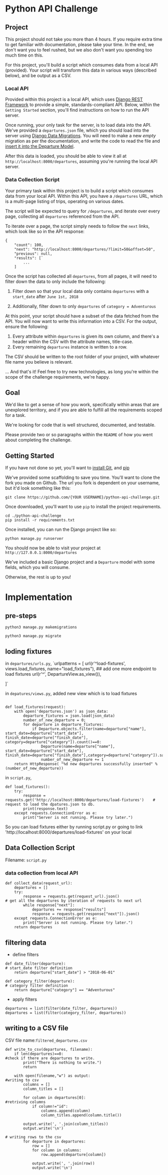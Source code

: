 # Python API Challenge

## Project

This project should not take you more than 4 hours. If you require extra time to
get familiar with documentation, please take your time. In the end, we don't
want you to feel rushed, but we also don't want you spending too much time on
this.

For this project, you'll build a script which consumes data from a local API
(provided). Your script will transform this data in various ways (described
below), and be output as a CSV.

### Local API

Provided within this project is a local API, which uses [Django REST Framework](http://www.django-rest-framework.org/)
to provide a simple, standards-compliant API. Below, within the `Getting
Started` section, you'll find instructions on how to run the API server.

Once running, your only task for the server, is to load data into the API. We've provided a
`departures.json` file, which you should load into the server using [Django Data
Migrations](https://docs.djangoproject.com/en/2.0/topics/migrations/#data-migrations).
You will need to make a new *empty* migration as per the documentation, and
write the code to read the file and [insert it into the Departure
Model](https://docs.djangoproject.com/en/2.0/ref/models/instances/#creating-objects).

After this data is loaded, you should be able to view it all at
`http://localhost:8000/departures`, assuming you're running the local API
server.

### Data Collection Script

Your primary task within this project is to build a script which consumes data
from your local API. Within this API, you have a `/departures` URL, which is a
multi-page listing of trips, operating on various dates.

The script will be expected to query for `/departures`, and iterate over every
page, collecting all `departures` referenced from the API.

To iterate over a page, the script simply needs to follow the `next` links,
which look like so in the API response:

```
{
    "count": 100,
    "next": "http://localhost:8000/departures/?limit=50&offset=50",
    "previous": null,
    "results": [`
        ...
    ]

```

Once the script has collected all `departures`, from all pages, it will need to
filter down the data to only include the following:

1. Filter down so that your local data only contains `departures` with a `start_date` after `June 1st, 2018`

2. Additionally, filter down to only `departures` of `category = Adventurous`

At this point, your script should have a subset of the data fetched from the
API. You will now want to write this information into a CSV. For the output,
ensure the following:


1. Every attribute within `departures` is given its own column, and there's a
   header within the CSV with the attribute names, title-case.
2. Every remaining `departures` instance is written to a row.

The CSV should be written to the root folder of your project, with whatever file
name you believe is relevant.

... And that's it! Feel free to try new technologies, as long you're within the
scope of the challenge requirements, we're happy.

## Goal

We'd like to get a sense of how you work, specifically within areas that are
unexplored territory, and if you are able to fulfill all the requirements scoped
for a task.

We're looking for code that is well structured, documented, and testable.

Please provide two or so paragraphs within the `README` of how you went about
completing the challenge.

## Getting Started

If you have not done so yet, you'll want to [install
Git](https://help.github.com/articles/set-up-git/), and
[pip](https://stackoverflow.com/questions/17271319/installing-pip-on-mac-os-x)

We've provided some scaffolding to save you time. You'll want to clone the fork
you made on Github. The url you fork is dependent on your username, but it'd
look something like this:

    git clone https://github.com/{YOUR USERNAME}/python-api-challenge.git

Once downloaded, you'll want to use `pip` to install the project requirements.

    cd ./python-api-challenge
    pip install -r requirements.txt

Once installed, you can run the Django project like so:

    python manage.py runserver

You should now be able to visit your project at `http://127.0.0.1:8000/departures`

We've included a basic Django project and a `Departure` model with some fields,
which you will consume.

Otherwise, the rest is up to you!

# Implementation

## pre-steps
`python3 manage.py makemigrations`

`python3 manage.py migrate`

## loding fixtures
in `departures/urls.py`,
`urlpatterns = [
    url(r'^load-fixtures', views.load_fixtures, name="load_fixtures"), ## add one more endpoint to load fixtures
    url(r'^', DepartureView.as_view()),

]`

in `depatures/views.py`, added new view which is to load fixtures
```import json

def load_fixtures(request):
    with open('departures.json') as json_data:
        departure_fixtures = json.load(json_data)
        number_of_new_departure = 0;
        for departure in departure_fixtures:
            if Departure.objects.filter(name=departure["name"], start_date=departure["start_date"], finish_date=departure["finish_date"], category=departure["category"]).count()==0:
                Departure(name=departure["name"], start_date=departure["start_date"], finish_date=departure["finish_date"],category=departure["category"]).save()
                number_of_new_departure += 1
    return HttpResponse( "%d new departures successfully inserted" % (number_of_new_departure))
```
in `script.py`,
```
def load_fixtures():
    try:
        response = requests.get('http://localhost:8000/departures/load-fixtures')    # request to load the dpatures.json to db.
        print(response.text)
    except requests.ConnectionError as e:
        print("Server is not running. Please try later.")

```
So you can load fixtures either by running script.py or going to link 'http://localhost:8000/departures/load-fixtures' on your local

## Data Collection Script
Filename: `script.py`

### data collection from local API
```
def collect_data(request_url):
    departures = []
    try:
        response = requests.get(request_url).json()                            # get all the departures by iteration of requests to next url
        while response["next"]:
            departures += response["results"]
            response = requests.get(response["next"]).json()
    except requests.ConnectionError as e:
        print("Server is not running. Please try later.")
    return departures
```
## filtering data
- define filters
```
def date_filter(departure):                                                  # start_date filter definition
    return departure["start_date"] > "2018-06-01"

def category_filter(departure):                                              # category filter definition
    return departure["category"] == "Adventurous"
```
- apply filters
```
departures = list(filter(date_filter, departures))
departures = list(filter(category_filter, departures))
```
## writing to a CSV file
CSV file name:`filtered_departures.csv`
```
def write_to_csv(departures, filename):
    if len(departures)==0:                                                    #check if there are departures to write.
        print("There is nothing to write.")
        return

    with open(filename,"w") as output:                                        #writing to csv
        columns = []
        column_titles = []

        for column in departures[0]:                                          #retriving columns
            if column!="id":
                columns.append(column)
                column_titles.append(column.title())

        output.write(', '.join(column_titles))
        output.write('\n')
                                                                                # writing rows to the csv
        for departure in departures:
            row = []
            for column in columns:
                row.append(departure[column])

            output.write(', '.join(row))
            output.write('\n')

  ```       
